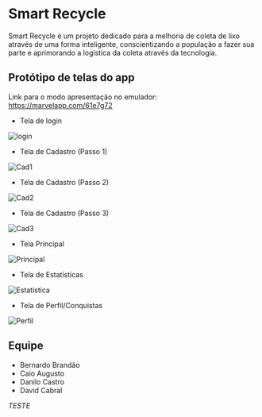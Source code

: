 # Smart Recycle

Smart Recycle é um projeto dedicado para a melhoria de coleta de lixo através de uma forma inteligente, conscientizando a população a fazer sua parte e aprimorando a logística da coleta através da tecnologia.

## Protótipo de telas do app

Link para o modo apresentação no emulador: https://marvelapp.com/61e7g72

- Tela de login

![login](Images/TELA%203.jpg)

- Tela de Cadastro (Passo 1)

![Cad1](Images/TELA%204.jpg)

- Tela de Cadastro (Passo 2)

![Cad2](Images/TELA%205.jpg)

- Tela de Cadastro (Passo 3)

![Cad3](Images/TELA%206.jpg)

- Tela Principal

![Principal](Images/TELA%201.jpg)

- Tela de Estatísticas

![Estatistica](Images/TELA%202.jpg)

- Tela de Perfil/Conquistas

![Perfil](Images/TELA%207.jpg)


## Equipe

* Bernardo Brandão
* Caio Augusto
* Danilo Castro
* David Cabral

*TESTE*